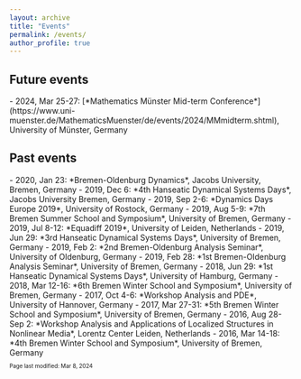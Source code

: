 ```yaml
---
layout: archive
title: "Events"
permalink: /events/
author_profile: true
---
```

<h2> Future events</h2>
 - 2024, Mar 25-27: [*Mathematics Münster Mid-term Conference*](https://www.uni-muenster.de/MathematicsMuenster/de/events/2024/MMmidterm.shtml), University of Münster, Germany
<h2>Past events</h2>
- 2020, Jan 23: *Bremen-Oldenburg Dynamics*, Jacobs University, Bremen, Germany
- 2019, Dec 6: *4th Hanseatic Dynamical Systems Days*, Jacobs University Bremen, Germany
- 2019, Sep 2-6: *Dynamics Days Europe 2019*, University of Rostock, Germany
- 2019, Aug 5-9: *7th Bremen Summer School and Symposium*, University of Bremen, Germany
- 2019, Jul 8-12: *Equadiff 2019*, University of Leiden, Netherlands
- 2019, Jun 29: *3rd Hanseatic Dynamical Systems Days*, University of Bremen, Germany
- 2019, Feb 2: *2nd Bremen-Oldenburg Analysis Seminar*, University of Oldenburg, Germany
- 2019, Feb 28: *1st Bremen-Oldenburg Analysis Seminar*, University of Bremen, Germany
- 2018, Jun 29: *1st Hanseatic Dynamical Systems Days*, University of Hamburg, Germany
- 2018, Mar 12-16: *6th Bremen Winter School and Symposium*, University of Bremen, Germany
- 2017, Oct 4-6: *Workshop Analysis and PDE*, University of Hannover, Germany
- 2017, Mar 27-31: *5th Bremen Winter School and Symposium*, University of Bremen, Germany
- 2016, Aug 28-Sep 2: *Workshop Analysis and Applications of Localized Structures in Nonlinear Media*, Lorentz Center Leiden, Netherlands
- 2016, Mar 14-18: *4th Bremen Winter School and Symposium*, University of Bremen, Germany

<p style="font-size:0.7em">Page last modified: Mar 8, 2024</p>

